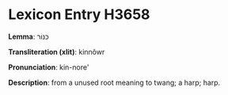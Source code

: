 # Lexicon Entry H3658

**Lemma**: כִּנּוֹר

**Transliteration (xlit)**: kinnôwr

**Pronunciation**: kin-nore'

**Description**:
from a unused root meaning to twang; a harp; harp.
